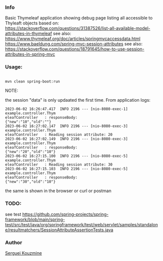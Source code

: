 ### Info 

Basic Thymeleaf application showing debug page listing all accessible to Thyleaft objects 
 based on:
 https://stackoverflow.com/questions/31387526/list-all-available-model-attributes-in-thymeleaf
 see also:
 https://www.thymeleaf.org/doc/articles/springmvcaccessdata.html
 https://www.baeldung.com/spring-mvc-session-attributes
 see also:
 https://stackoverflow.com/questions/18791645/how-to-use-session-attributes-in-spring-mvc
### Usage:

```sh

mvn clean spring-boot:run
```
NOTE:

the session "data" is only updaated the first time. From application logs:

```text
2023-06-02 16:26:47.417  INFO 2196 --- [nio-8080-exec-1] example.controller.Thym
eleafController   : responseBody:
{"new":"10","old":""}
2023-06-02 16:27:02.147  INFO 2196 --- [nio-8080-exec-3] example.controller.Thym
eleafController   : Reading session attribute: 20
2023-06-02 16:27:02.149  INFO 2196 --- [nio-8080-exec-3] example.controller.Thym
eleafController   : responseBody:
{"new":"20","old":"10"}
2023-06-02 16:27:15.100  INFO 2196 --- [nio-8080-exec-5] example.controller.Thym
eleafController   : Reading session attribute: 30
2023-06-02 16:27:15.103  INFO 2196 --- [nio-8080-exec-5] example.controller.Thym
eleafController   : responseBody:
{"new":"30","old":"10"}
```

the same is shown in the browser or curl or postman


### TODO: 

see test
 https://github.com/spring-projects/spring-framework/blob/main/spring-test/src/test/java/org/springframework/test/web/servlet/samples/standalone/resultmatchers/SessionAttributeAssertionTests.java


### Author
[Serguei Kouzmine](kouzmine_serguei@yahoo.com)
